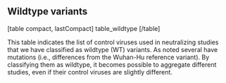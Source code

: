 ## Wildtype variants

[table compact, lastCompact]
table_wildtype
[/table]

This table indicates the list of control viruses used in neutralizing studies that we have classified as wildtype (WT) variants. As noted several have mutations (i.e., differences from the Wuhan-Hu reference variant). By classifying them as wildtype, it becomes possible to aggregate different studies, even if their control viruses are slightly different.
